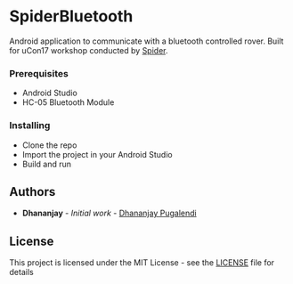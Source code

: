 # SpiderBluetooth

Android application to communicate with a bluetooth controlled rover. Built for uCon17 workshop conducted by [Spider](https://spider.nitt.edu).

### Prerequisites

- Android Studio
- HC-05 Bluetooth Module

### Installing

- Clone the repo
- Import the project in your Android Studio
- Build and run

## Authors

* **Dhananjay** - *Initial work* - [Dhananjay Pugalendi](https://github.com/dhananjaypugalendi)

## License

This project is licensed under the MIT License - see the [LICENSE](LICENSE) file for details




